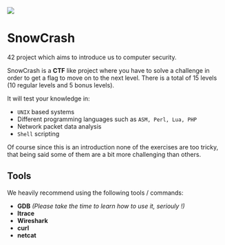 <img src="https://1.bp.blogspot.com/-4nwZUHgbUxA/X1OZcbmsUWI/AAAAAAABExM/dqKWNcV4VikGCBUSt8X3K5jASLgGk-pUQCLcBGAsYHQ/s960/11205494_1051384841555493_1596150344325937025_n.jpg">

# SnowCrash
42 project which aims to introduce us to computer security.

SnowCrash is a **CTF** like project where you have to solve a challenge in order to get a flag to move on to the next level. There is a total of 15 levels (10 regular levels and 5 bonus levels). 

It will test your knowledge in:
- `UNIX` based systems
- Different programming languages such as `ASM, Perl, Lua, PHP`
- Network packet data analysis
- `Shell` scripting

Of course since this is an introduction none of the exercises are too tricky, that being said some of them are a bit more challenging than others.

## Tools

We heavily recommend using the following tools / commands:
- **GDB** *(Please take the time to learn how to use it, seriouly !)*
- **ltrace**
- **Wireshark**
- **curl**
- **netcat**
